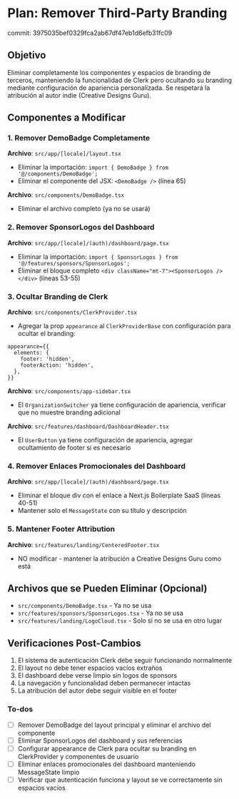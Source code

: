 <!-- d32cce53-d4ae-44b8-af85-d3229a150181 679b56e2-f486-450a-85db-1c10e8309282 -->

# Plan: Remover Third-Party Branding

commit: 3975035bef0329fca2ab67df47eb1d6efb31fc09

## Objetivo

Eliminar completamente los componentes y espacios de branding de terceros, manteniendo la funcionalidad de Clerk pero ocultando su branding mediante configuración de apariencia personalizada. Se respetará la atribución al autor indie (Creative Designs Guru).

## Componentes a Modificar

### 1. Remover DemoBadge Completamente

**Archivo**: `src/app/[locale]/layout.tsx`

- Eliminar la importación: `import { DemoBadge } from '@/components/DemoBadge';`
- Eliminar el componente del JSX: `<DemoBadge />` (línea 65)

**Archivo**: `src/components/DemoBadge.tsx`

- Eliminar el archivo completo (ya no se usará)

### 2. Remover SponsorLogos del Dashboard

**Archivo**: `src/app/[locale]/(auth)/dashboard/page.tsx`

- Eliminar la importación: `import { SponsorLogos } from '@/features/sponsors/SponsorLogos';`
- Eliminar el bloque completo `<div className="mt-7"><SponsorLogos /></div>` (líneas 53-55)

### 3. Ocultar Branding de Clerk

**Archivo**: `src/components/ClerkProvider.tsx`

- Agregar la prop `appearance` al `ClerkProviderBase` con configuración para ocultar el branding:

```tsx
appearance={{
  elements: {
    footer: 'hidden',
    footerAction: 'hidden',
  },
}}
```

**Archivo**: `src/components/app-sidebar.tsx`

- El `OrganizationSwitcher` ya tiene configuración de apariencia, verificar que no muestre branding adicional

**Archivo**: `src/features/dashboard/DashboardHeader.tsx`

- El `UserButton` ya tiene configuración de apariencia, agregar ocultamiento de footer si es necesario

### 4. Remover Enlaces Promocionales del Dashboard

**Archivo**: `src/app/[locale]/(auth)/dashboard/page.tsx`

- Eliminar el bloque div con el enlace a Next.js Boilerplate SaaS (líneas 40-51)
- Mantener solo el `MessageState` con su título y descripción

### 5. Mantener Footer Attribution

**Archivo**: `src/features/landing/CenteredFooter.tsx`

- NO modificar - mantener la atribución a Creative Designs Guru como está

## Archivos que se Pueden Eliminar (Opcional)

- `src/components/DemoBadge.tsx` - Ya no se usa
- `src/features/sponsors/SponsorLogos.tsx` - Ya no se usa
- `src/features/landing/LogoCloud.tsx` - Solo si no se usa en otro lugar

## Verificaciones Post-Cambios

1. El sistema de autenticación Clerk debe seguir funcionando normalmente
2. El layout no debe tener espacios vacíos extraños
3. El dashboard debe verse limpio sin logos de sponsors
4. La navegación y funcionalidad deben permanecer intactas
5. La atribución del autor debe seguir visible en el footer

### To-dos

- [ ] Remover DemoBadge del layout principal y eliminar el archivo del componente
- [ ] Eliminar SponsorLogos del dashboard y sus referencias
- [ ] Configurar appearance de Clerk para ocultar su branding en ClerkProvider y componentes de usuario
- [ ] Eliminar enlaces promocionales del dashboard manteniendo MessageState limpio
- [ ] Verificar que autenticación funciona y layout se ve correctamente sin espacios vacíos
